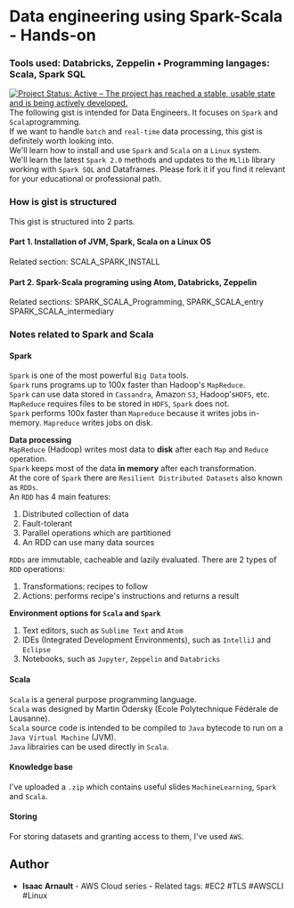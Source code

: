 # Data engineering using Spark-Scala - Hands-on
### Tools used: Databricks, Zeppelin • Programming langages: Scala, Spark SQL

[![Project Status: Active – The project has reached a stable, usable state and is being actively developed.](https://www.repostatus.org/badges/latest/active.svg)](https://www.repostatus.org/#active)
The following gist is intended for Data Engineers. It focuses on `Spark` and `Scala`programming.<br>
If we want to handle `batch` and `real-time` data processing, this gist is definitely worth looking into.<br>
We'll learn how to install and use `Spark` and `Scala` on a `Linux` system.<br>
We'll learn the latest `Spark 2.0` methods and updates to the `MLlib` library working with `Spark SQL` and Dataframes.
Please fork it if you find it relevant for your educational or professional path.

### How is gist is structured
This gist is structured into 2 parts.<br>

#### Part 1. Installation of JVM, Spark, Scala on a Linux OS
Related section: SCALA_SPARK_INSTALL

#### Part 2. Spark-Scala programing using Atom, Databricks, Zeppelin

Related sections: SPARK_SCALA_Programming, SPARK_SCALA_entry
SPARK_SCALA_intermediary
  
### Notes related to Spark and Scala

#### Spark
`Spark` is one of the most powerful `Big Data` tools.<br>
`Spark` runs programs up to 100x faster than Hadoop's `MapReduce`.<br>
`Spark` can use data stored in `Cassandra`, Amazon `S3`, Hadoop's`HDFS`, etc.<br>
`MapReduce` requires files to be stored in `HDFS`, `Spark` does not.<br>
`Spark` performs 100x faster than `Mapreduce` because it writes jobs in-memory. `Mapreduce` writes jobs on disk.

<b>Data processing</b><br>
`MapReduce` (Hadoop) writes most data to <b>disk</b> after each `Map` and `Reduce` operation.<br>
`Spark` keeps most of the data <b>in memory</b> after each transformation.<br>
At the core of `Spark` there are `Resilient Distributed Datasets` also known as `RDDs`.<br>
An `RDD` has 4 main features:<br>

1. Distributed collection of data
2. Fault-tolerant
3. Parallel operations which are partitioned
4. An RDD can use many data sources

`RDDs` are immutable, cacheable and lazily evaluated.
There are 2 types of `RDD` operations:<br>
  
  1. Transformations: recipes to follow
  2. Actions: performs recipe's instructions and returns a result
  
  <b>Environment options for `Scala` and `Spark`</b>
  
  1. Text editors, such as `Sublime Text` and `Atom`
  2. IDEs (Integrated Development Environments), such as `IntelliJ` and `Eclipse`
  3. Notebooks, such as `Jupyter`, `Zeppelin` and `Databricks`

#### Scala
`Scala` is a general purpose programming language.<br>
`Scala` was designed by Martin Odersky (Ecole Polytechnique Fédérale de Lausanne).<br>
`Scala` source code is intended to be compiled to `Java` bytecode to run on a `Java Virtual Machine` (JVM).<br>
`Java` librairies can be used directly in `Scala`.<br>

#### Knowledge base

I've uploaded a `.zip` which contains useful slides `MachineLearning`, `Spark` and `Scala`.<br>

#### Storing

For storing datasets and granting access to them, I've used `AWS`.

## Author

* **Isaac Arnault** - AWS Cloud series - Related tags: #EC2 #TLS #AWSCLI #Linux
